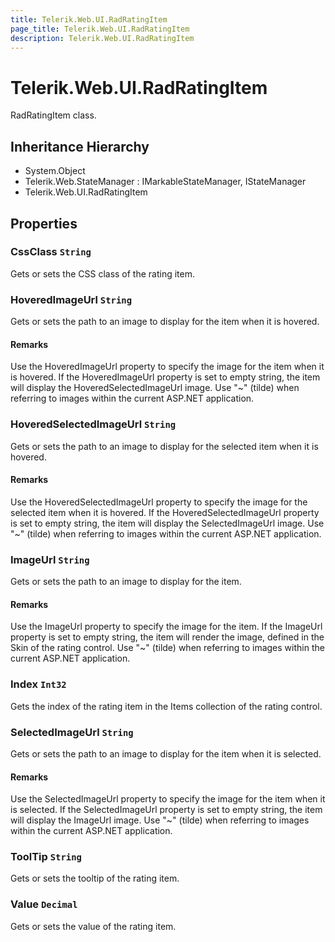 ```yaml
---
title: Telerik.Web.UI.RadRatingItem
page_title: Telerik.Web.UI.RadRatingItem
description: Telerik.Web.UI.RadRatingItem
---
```


# Telerik.Web.UI.RadRatingItem

RadRatingItem class.

## Inheritance Hierarchy

* System.Object
* Telerik.Web.StateManager : IMarkableStateManager, IStateManager
* Telerik.Web.UI.RadRatingItem

## Properties

###  CssClass `String`

Gets or sets the CSS class of the rating item.

###  HoveredImageUrl `String`

Gets or sets the path to an image to display for the item when it is hovered.

#### Remarks
Use the HoveredImageUrl property to specify the image for the item when it is hovered. If
            the HoveredImageUrl property is set to empty string, the item will display the HoveredSelectedImageUrl
            image. Use "~" (tilde) when referring to images within the current ASP.NET application.

###  HoveredSelectedImageUrl `String`

Gets or sets the path to an image to display for the selected item when it is hovered.

#### Remarks
Use the HoveredSelectedImageUrl property to specify the image for the selected item when it is hovered. If
            the HoveredSelectedImageUrl property is set to empty string, the item will display the SelectedImageUrl
            image. Use "~" (tilde) when referring to images within the current ASP.NET application.

###  ImageUrl `String`

Gets or sets the path to an image to display for the item.

#### Remarks
Use the ImageUrl property to specify the image for the item. If the ImageUrl
            property is set to empty string, the item will render the image, defined in the Skin
            of the rating control. Use "~" (tilde) when referring to images within the current ASP.NET application.

###  Index `Int32`

Gets the index of the rating item in the Items collection of the rating control.

###  SelectedImageUrl `String`

Gets or sets the path to an image to display for the item when it is selected.

#### Remarks
Use the SelectedImageUrl property to specify the image for the item when it is selected. If
            the SelectedImageUrl property is set to empty string, the item will display the ImageUrl
            image. Use "~" (tilde) when referring to images within the current ASP.NET application.

###  ToolTip `String`

Gets or sets the tooltip of the rating item.

###  Value `Decimal`

Gets or sets the value of the rating item.

